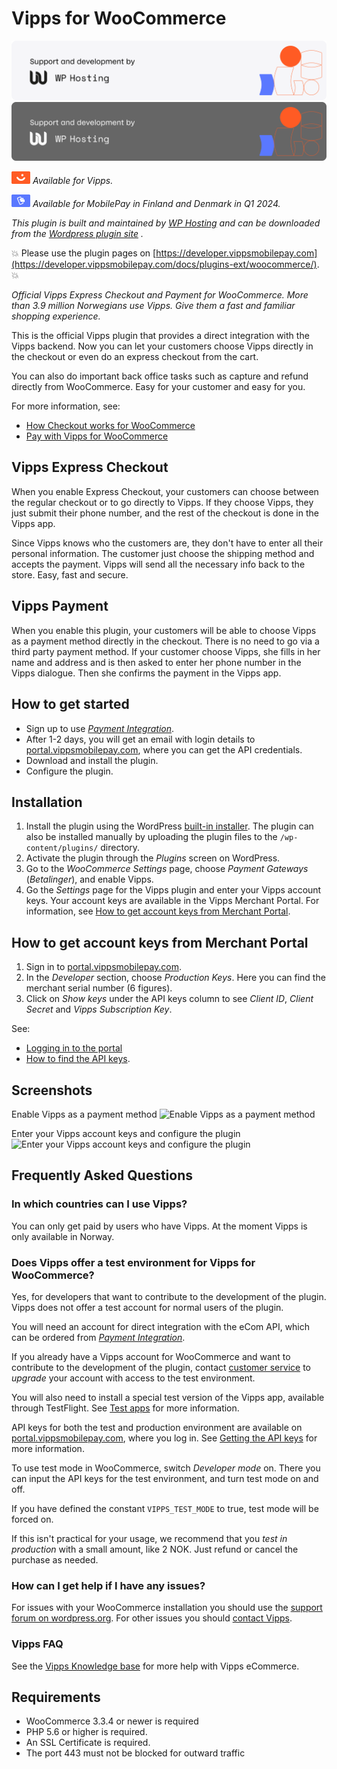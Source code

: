 <!-- START_METADATA
---
title: Vipps for WooCommerce plugin
sidebar_position: 1
pagination_next: null
pagination_prev: null
---
END_METADATA -->

# Vipps for WooCommerce

![Support and development by WP Hosting ](./docs/images/wphosting.svg#gh-light-mode-only)![Support and development by WP Hosting](./docs/images/wphosting_dark.svg#gh-dark-mode-only)

![Vipps](./docs/images/vipps.png) *Available for Vipps.*

![MobilePay](./docs/images/mp.png) *Available for MobilePay in Finland and Denmark in Q1 2024.*

*This plugin is built and maintained by [WP Hosting](https://www.wp-hosting.no/) and can be downloaded from the [Wordpress plugin site](https://wordpress.org/plugins/woo-vipps/) .*

<!-- START_COMMENT -->
💥 Please use the plugin pages on [https://developer.vippsmobilepay.com](https://developer.vippsmobilepay.com/docs/plugins-ext/woocommerce/). 💥
<!-- END_COMMENT -->

*Official Vipps Express Checkout and Payment for WooCommerce. More than 3.9 million Norwegians use Vipps. Give them a fast and familiar shopping experience.*

This is the official Vipps plugin that provides a direct integration with the Vipps backend. Now you can let your customers choose Vipps directly in the checkout or even do an express checkout from the cart.

You can also do important back office tasks such as capture and refund directly from WooCommerce. Easy for your customer and easy for you.

For more information, see:

* [How Checkout works for WooCommerce](https://developer.vippsmobilepay.com/docs/APIs/checkout-api/checkout-how-it-works-woocommerce/)
* [Pay with Vipps for WooCommerce](https://wordpress.org/plugins/woo-vipps/)

## Vipps Express Checkout

When you enable Express Checkout, your customers can choose between the regular checkout or to go directly to Vipps. If they choose Vipps, they just submit their phone number, and the rest of the checkout is done in the Vipps app.

Since Vipps knows who the customers are, they don't have to enter all their personal information. The customer just choose the shipping method and accepts the payment. Vipps will send all the necessary info back to the store. Easy, fast and secure.

## Vipps Payment

When you enable this plugin, your customers will be able to choose Vipps as a payment method directly in the checkout. There is no need to go via a third party payment method. If your customer choose Vipps, she fills in her name and address and is then asked to enter her phone number in the Vipps dialogue. Then she confirms the payment in the Vipps app.

## How to get started

* Sign up to use [*Payment Integration*](https://vippsmobilepay.com/online/payment-integration).
* After 1-2 days, you will get an email with login details to [portal.vippsmobilepay.com](https://portal.vippsmobilepay.com/), where you can get the API credentials.
* Download and install the plugin.
* Configure the plugin.

## Installation

1. Install the plugin using the WordPress [built-in installer](https://codex.wordpress.org/Managing_Plugins#Installing_Plugins).
   The plugin can also be installed manually by uploading the plugin files to the `/wp-content/plugins/` directory.
2. Activate the plugin through the *Plugins* screen on WordPress.
3. Go to the *WooCommerce Settings* page, choose *Payment Gateways* (*Betalinger*), and enable Vipps.
4. Go the *Settings* page for the Vipps plugin and enter your Vipps account keys. Your account keys are available in the Vipps Merchant Portal. For information, see [How to get account keys from Merchant Portal](#how-to-get-account-keys-from-merchant-portal).

## How to get account keys from Merchant Portal

1. Sign in to [portal.vippsmobilepay.com](https://portal.vippsmobilepay.com/).
2. In the *Developer* section, choose *Production Keys*. Here you can find the merchant serial number (6 figures).
3. Click on *Show keys* under the API keys column to see *Client ID*, *Client Secret* and *Vipps Subscription Key*.

See:

* [Logging in to the portal](https://developer.vippsmobilepay.com/docs/developer-resources/portal#logging-in)
* [How to find the API keys](https://developer.vippsmobilepay.com/docs/developer-resources/portal#how-to-find-the-api-keys).

## Screenshots

Enable Vipps as a payment method
![Enable Vipps as a payment method](https://raw.github.com/vippsas/vipps-woocommerce/master/wp-org-assets/screenshot-1.png?raw=true "Enable Vipps as a payment method.")

Enter your Vipps account keys and configure the plugin
![Enter your Vipps account keys and configure the plugin](https://raw.github.com/vippsas/vipps-woocommerce/master/wp-org-assets/screenshot-2.png?raw=true "Enter your Vipps account keys and configure the plugin")

## Frequently Asked Questions

### In which countries can I use Vipps?

You can only get paid by users who have Vipps. At the moment Vipps is only available in Norway.

### Does Vipps offer a test environment for Vipps for WooCommerce?

Yes, for developers that want to contribute to the development of the plugin.
Vipps does not offer a test account for normal users of the plugin.

You will need an account for direct integration with the eCom API, which can be ordered from
[*Payment Integration*](https://vippsmobilepay.com/online/payment-integration).

If you already have a Vipps account for WooCommerce and want to contribute to
the development of the plugin, contact
[customer service](https://vippsmobilepay.com/help)
to *upgrade* your account with access to the test environment.

You will also need to install a special test version of the Vipps app, available
through TestFlight. See
[Test apps](https://developer.vippsmobilepay.com/docs/test-environment/#test-apps)
for more information.

API keys for both the test and production environment are available on
[portal.vippsmobilepay.com](https://portal.vippsmobilepay.com), where you log in.
See [Getting the API keys](https://developer.vippsmobilepay.com/docs/developer-resources/portal/#how-to-find-the-api-keys)
for more information.

To use test mode in WooCommerce, switch *Developer mode* on. There you can input
the API keys for the test environment, and turn test mode on and off.

If you have defined the constant `VIPPS_TEST_MODE` to true, test mode will be forced on.

If this isn't practical for your usage, we recommend that you *test in production*
with a small amount, like 2 NOK. Just refund or cancel the purchase as needed.

### How can I get help if I have any issues?

For issues with your WooCommerce installation you should use the
[support forum on wordpress.org](https://wordpress.org/support/plugin/woo-vipps).
For other issues you should [contact Vipps](https://developer.vippsmobilepay.com/docs/contact).

### Vipps FAQ

See the
[Vipps Knowledge base](https://developer.vippsmobilepay.com/docs/knowledge-base/)
for more help with Vipps eCommerce.

## Requirements

* WooCommerce 3.3.4 or newer is required
* PHP 5.6 or higher is required.
* An SSL Certificate is required.
* The port 443 must not be blocked for outward traffic

